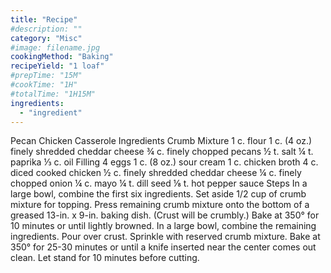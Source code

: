 ```yaml
---
title: "Recipe"
#description: ""
category: "Misc"
#image: filename.jpg
cookingMethod: "Baking"
recipeYield: "1 loaf"
#prepTime: "15M"
#cookTime: "1H"
#totalTime: "1H15M"
ingredients:
  - "ingredient"
---
```


Pecan Chicken Casserole
Ingredients
Crumb Mixture
1 c. flour
1 c. (4 oz.) finely shredded cheddar cheese
¾ c. finely chopped pecans
½ t. salt
¼ t. paprika
⅓ c. oil
Filling
4 eggs
1 c. (8 oz.) sour cream
1 c. chicken broth
4 c. diced cooked chicken
½ c. finely shredded cheddar cheese
¼ c. finely chopped onion
¼ c. mayo
¼ t. dill seed
⅛ t. hot pepper sauce
Steps
In a large bowl, combine the first six ingredients. Set aside 1/2 cup of crumb mixture for topping. Press remaining crumb mixture onto the bottom of a greased 13-in. x 9-in. baking dish. (Crust will be crumbly.)
Bake at 350° for 10 minutes or until lightly browned.
In a large bowl, combine the remaining ingredients. Pour over crust. Sprinkle with reserved crumb mixture.
Bake at 350° for 25-30 minutes or until a knife inserted near the center comes out clean. Let stand for 10 minutes before cutting.
